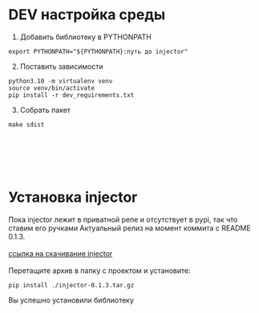 # DEV настройка среды

1. Добавить библиотеку в PYTHONPATH
```
export PYTHONPATH="${PYTHONPATH}:путь до injector"
```
2. Поставить зависимости
```
python3.10 -m virtualenv venv
source venv/bin/activate
pip install -r dev_requirements.txt
```
3. Собрать пакет 
```
make sdist
```

</br>
</br>
</br>
</br>

# Установка injector
Пока injector лежит в приватной репе и отсутствует в pypi, так что ставим его ручками
Актуальный релиз на момент коммита с README 0.1.3.
</br>
</br>
[ссылка на скачивание injector](https://github.com/0nliner/injector/archive/refs/tags/0.1.3.tar.gz)
</br></br>
Перетащите архив в папку с проектом и установите:

```
pip install ./injector-0.1.3.tar.gz
```

Вы успешно установили библиотеку
</br>
</br>
